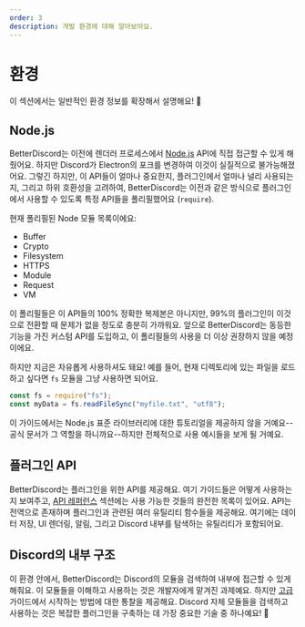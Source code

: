```yaml
---
order: 3
description: 개발 환경에 대해 알아보아요.
---
```


# 환경

이 섹션에서는 일반적인 환경 정보를 확장해서 설명해요! 🌟

## Node.js

BetterDiscord는 이전에 렌더러 프로세스에서 [Node.js](https://nodejs.org/) API에 직접 접근할 수 있게 해줬어요. 하지만 Discord가 Electron의 포크를 변경하여 이것이 실질적으로 불가능해졌어요. 그렇긴 하지만, 이 API들이 얼마나 중요한지, 플러그인에서 얼마나 널리 사용되는지, 그리고 하위 호환성을 고려하여, BetterDiscord는 이전과 같은 방식으로 플러그인에서 사용할 수 있도록 특정 API들을 폴리필했어요 (`require`).

현재 폴리필된 Node 모듈 목록이에요:

- Buffer
- Crypto
- Filesystem
- HTTPS
- Module
- Request
- VM

이 폴리필들은 이 API들의 100% 정확한 복제본은 아니지만, 99%의 플러그인이 이것으로 전환할 때 문제가 없을 정도로 충분히 가까워요. 앞으로 BetterDiscord는 동등한 기능을 가진 커스텀 API를 도입하고, 이 폴리필들의 사용을 더 이상 권장하지 않을 예정이에요.

하지만 지금은 자유롭게 사용하셔도 돼요! 예를 들어, 현재 디렉토리에 있는 파일을 로드하고 싶다면 `fs` 모듈을 그냥 사용하면 되어요.
```js
const fs = require("fs");
const myData = fs.readFileSync("myfile.txt", "utf8");
```

이 가이드에서는 Node.js 표준 라이브러리에 대한 튜토리얼을 제공하지 않을 거예요--공식 문서가 그 역할을 하니까요--하지만 전체적으로 사용 예시들을 보게 될 거예요.

## 플러그인 API

BetterDiscord는 플러그인을 위한 API를 제공해요. 여기 가이드들은 어떻게 사용하는지 보여주고, [API 레퍼런스](/api/) 섹션에는 사용 가능한 것들의 완전한 목록이 있어요. API는 전역으로 존재하며 플러그인과 관련된 여러 유틸리티 함수들을 제공해요. 여기에는 데이터 저장, UI 렌더링, 알림, 그리고 Discord 내부를 탐색하는 유틸리티가 포함되어요.

## Discord의 내부 구조

이 환경 안에서, BetterDiscord는 Discord의 모듈을 검색하여 내부에 접근할 수 있게 해줘요. 이 모듈들을 이해하고 사용하는 것은 개발자에게 맡겨진 과제예요. 하지만 [고급](../advanced/patching.md) 가이드에서 시작하는 방법에 대한 통찰을 제공해요. Discord 자체 모듈들을 검색하고 사용하는 것은 복잡한 플러그인을 구축하는 데 가장 중요한 기술 중 하나예요! 💪